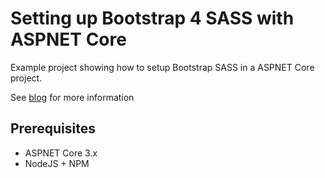 # Setting up Bootstrap 4 SASS with ASPNET Core
Example project showing how to setup Bootstrap SASS in a ASPNET Core project.

See [blog](https://dev.to/robinvanderknaap/setting-up-bootstrap-4-sass-with-aspnet-core-4ff6) for more information

## Prerequisites
- ASPNET Core 3.x
- NodeJS + NPM
